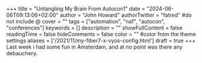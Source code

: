 +++
title = "Untangling My Brain From Autocon1"
date = "2024-06-06T09:13:06+02:00"
author = "John Howard"
authorTwitter = "fatred" #do not include @
cover = ""
tags = ["automation", "naf", "autocon", "conferences"]
keywords = []
description = ""
showFullContent = false
readingTime = false
hideComments = false
color = "" #color from the theme settings
aliases = ['/2021/11/my-fiber7-x-vyos-config.html']
draft = true
+++
Last week i had some fun in Amsterdam, and at no point was there any debauchery.

